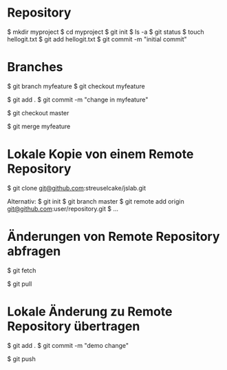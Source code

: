 
# Repository

  $ mkdir myproject
  $ cd myproject
  $ git init
  $ ls -a
  $ git status
  $ touch hellogit.txt
  $ git add hellogit.txt
  $ git commit -m "initial commit"



# Branches

  $ git branch myfeature
  $ git checkout myfeature

  $ git add .
  $ git commit -m "change in myfeature"

  $ git checkout master

  $ git merge myfeature



# Lokale Kopie von einem Remote Repository

  $ git clone git@github.com:streuselcake/jslab.git

  Alternativ:
  $ git init
  $ git branch master
  $ git remote add origin git@github.com:user/repository.git
  $ ...


# Änderungen von Remote Repository abfragen

  $ git fetch

  $ git pull

# Lokale Änderung zu Remote Repository übertragen

  $ git add .
  $ git commit -m "demo change"

  $ git push
